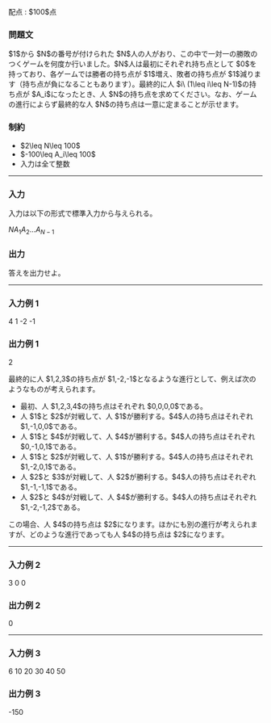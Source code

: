 
<div>

<span>

<span>

<p>
配点 : $100$点
</p>

<div>

<section>

### **問題文**

<p>
$1$から $N$の番号が付けられた $N$人の人がおり、この中で一対一の勝敗のつくゲームを何度か行いました。$N$人は最初にそれぞれ持ち点として $0$を持っており、各ゲームでは勝者の持ち点が $1$増え、敗者の持ち点が $1$減ります（持ち点が負になることもあります）。最終的に人 $i\ (1\leq i\leq N-1)$の持ち点が $A_i$になったとき、人 $N$の持ち点を求めてください。なお、ゲームの進行によらず最終的な人 $N$の持ち点は一意に定まることが示せます。
</p>

</section>

</div>

<div>

<section>

### **制約**

<ul>

<li>
$2\leq N\leq 100$
</li>

<li>
$-100\leq A_i\leq 100$
</li>

<li>
入力は全て整数
</li>

</ul>

</section>

</div>

---

<div>

<div>

<section>

### **入力**

<p>
入力は以下の形式で標準入力から与えられる。
</p>

<div>

$N$$A_1$$A_2$$\ldots$$A_{N-1}$
</div>

</section>

</div>

<div>

<section>

### **出力**

<p>
答えを出力せよ。
</p>

</section>

</div>

</div>

---

<div>

<section>

### **入力例 1**

<div>

4
1 -2 -1

</div>

</section>

</div>

<div>

<section>

### **出力例 1**

<div>

2

</div>

<p>
最終的に人 $1,2,3$の持ち点が $1,-2,-1$となるような進行として、例えば次のようなものが考えられます。
</p>

<ul>

<li>
最初、人 $1,2,3,4$の持ち点はそれぞれ $0,0,0,0$である。
</li>

<li>
人 $1$と $2$が対戦して、人 $1$が勝利する。$4$人の持ち点はそれぞれ $1,-1,0,0$である。
</li>

<li>
人 $1$と $4$が対戦して、人 $4$が勝利する。$4$人の持ち点はそれぞれ $0,-1,0,1$である。
</li>

<li>
人 $1$と $2$が対戦して、人 $1$が勝利する。$4$人の持ち点はそれぞれ $1,-2,0,1$である。
</li>

<li>
人 $2$と $3$が対戦して、人 $2$が勝利する。$4$人の持ち点はそれぞれ $1,-1,-1,1$である。
</li>

<li>
人 $2$と $4$が対戦して、人 $4$が勝利する。$4$人の持ち点はそれぞれ $1,-2,-1,2$である。
</li>

</ul>

<p>
この場合、人 $4$の持ち点は $2$になります。ほかにも別の進行が考えられますが、どのような進行であっても人 $4$の持ち点は $2$になります。
</p>

</section>

</div>

---

<div>

<section>

### **入力例 2**

<div>

3
0 0

</div>

</section>

</div>

<div>

<section>

### **出力例 2**

<div>

0

</div>

</section>

</div>

---

<div>

<section>

### **入力例 3**

<div>

6
10 20 30 40 50

</div>

</section>

</div>

<div>

<section>

### **出力例 3**

<div>

-150

</div>

</section>

</div>

</span>

</span>

</div>
